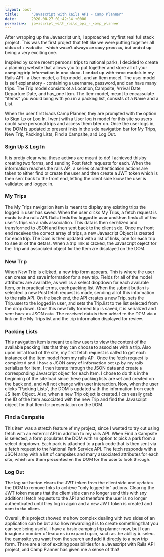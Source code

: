 ```yaml
---
layout: post
title:      "Javascript with Rails API - Camp Planner"
date:       2020-08-27 01:42:34 +0000
permalink:  javascript_with_rails_api_-_camp_planner
---
```



After wrapping up the Javascript unit, I approached my first real full stack project. This was the first project that felt like we were putting together all sides of a website - which wasn't always an easy process, but ended up being a very exciting one. 

Inspired by some recent personal trips to national parks, I decided to create a planning website that allows you to put together and store all of your camping trip information in one place. I ended up with three models in my Rails API - a User model, a Trip model, and an Item model. The user model is self explanatory - containing a username, password, and can have many trips. The Trip model consists of a Location, Campsite, Arrival Date, Departure Date, and has_one Item. The Item model, meant to encapsulate "items" you would bring with you in a packing list, consists of a Name and a List. 

When the user first loads Camp Planner, they are prompted with the option to Sign Up or Log In. I went with a User log in model for this site so users could save personal trips and access them later on. Once the user logs in, the DOM is updated to present links in the side navigation bar for My Trips, New Trip, Packing Lists, Find a Campsite, and Log Out. 

### Sign Up & Log In
It is pretty clear what these actions are meant to do! I achieved this by creating two forms, and sending Post fetch requests for each. When the information reaches the rails API, a series of authentication actions are taken to either find or create the user and then create a JWT token which is then sent back to the front end, letting the client side know the user is validated and logged in. 


### My Trips 

The My Trips navigation item is meant to display any existing trips the logged in user has saved. When the user clicks My Trips, a fetch request is made to the rails API. Rails finds the logged in user and then finds all of the user's trips via a rails association. This data is then serialized and transformed to JSON and then sent back to the client side. Once my front end receives the correct array of trips, a new Javascript Object is created for each trip. The Dom is then updated with a list of links, one for each trip to see all of the details. When a trip link is clicked, the Javascript object for the Trip and associated object for the Item are displayed on the DOM. 

### New Trip

When New Trip is clicked, a new trip form appears. This is where the user can create and save information for a new trip. Fields for all of the model attributes are available, as well as a select dropdown for each available Item, or in practical terms, each packing list. When the submit button is selected, a new Post fetch request is made, sending all of this information to the rails API. On the back end, the API creates a new Trip, sets the Trip.user to the logged in user, and sets the Trip.list to the list selected from the drop down. Once this new fully formed trip is saved, it is serialized and sent back as JSON data. The received data is then added to the DOM via a link on the My Trips list and the trip information displayed for review. 

### Packing Lists

This navigation item is meant to allow users to view the content of the available packing lists that they can choose to associate with a trip. Also upon initial load of the site, my first fetch request is called to get each instance of the Item model from my rails API. Once the fetch request is completed and I have a JSON array of information set up by my rails serializer for Item, I then iterate through the JSON data and create a corresponding Javascript object for each Item. I chose to do this in the beginning of the site load since these packing lists are set and created on the back end, and will not change with user interaction. Now, when the user clicks "Packing Lists", the DOM is updated with the information from each JS Item Object. Also, when a new Trip object is created, I can easily grab the ID of the Item associated with the new Trip and find the Javascript object for that Item for presentation on the DOM. 

### Find a Campsite

This item was a stretch feature of my project, since I wanted to try out using fetch with an external API in addition to my rails API. When Find a Campsite is selected, a form populates the DOM with an option to pick a  park from a select dropdown. Each park is attached to a park code that is then sent via a fetch request to the National Park Service API. The fetch responds with a JSON array with a list of campsites and many associated attributes for each site, which are them presented on the DOM for the user to look through.


### Log Out
The log out button clears the JWT token from the client side and updates the DOM to remove links to achieve "only logged-in" actions. Clearing the JWT token means that the client side can no longer send this with any additional fetch requests to the API and therefore the user is no longer authenticated until they log in again and a new JWT token is created and sent to the client. 



Overall, this project showed me how complex dealing with two sides of an application can be but also how rewarding it is to create something that you can see being useful. I have a basic camping trip planner now, but I can imagine a number of features to expand upon, such as the ability to select the campsite you want from the search and add it directly to a new trip form. There are a lot of exciting possibilities for a Javascript with Rails API project, and Camp Planner has given me a sense of that!
